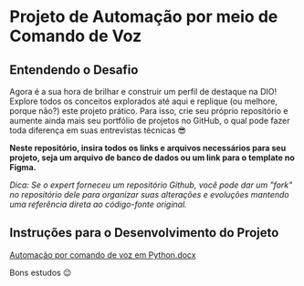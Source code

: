 # Projeto de Automação por meio de Comando de Voz

## Entendendo o Desafio
 
Agora é a sua hora de brilhar e construir um perfil de destaque na DIO! Explore todos os conceitos explorados até aqui e replique (ou melhore, porque não?) este projeto prático. Para isso, crie seu próprio repositório e aumente ainda mais seu portfólio de projetos no GitHub, o qual pode fazer toda diferença em suas entrevistas técnicas 😎
 
**Neste repositório, insira todos os links e arquivos necessários para seu projeto, seja um arquivo de banco de dados ou um link para o template no Figma.**
 
*Dica: Se o expert forneceu um repositório Github, você pode dar um "fork" no repositório dele para organizar suas alterações e evoluções mantendo uma referência direta ao código-fonte original.*
 
## Instruções para o Desenvolvimento do Projeto
 
[Automação por comando de voz em Python.docx](https://academiapme-my.sharepoint.com/:w:/g/personal/renato_dio_me/ETGmtVrfwXxMjF0fKbitzagBaoN2aOwkOruaYbdOhBxuHQ?e=FvXZ1z)
 
Bons estudos 😉